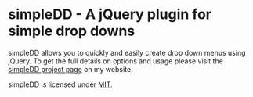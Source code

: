 # simpleDD - A jQuery plugin for simple drop downs

simpleDD allows you to quickly and easily create drop down menus using jQuery. To get the full details on options and usage please visit the [simpleDD project page](http://www.texelate.co.uk/lab/simple-dd/) on my website.

simpleDD is licensed under [MIT](http://opensource.org/licenses/MIT).